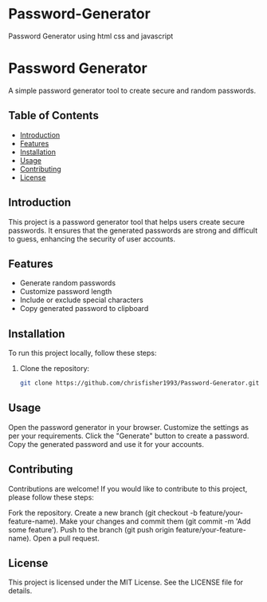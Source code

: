 # Password-Generator
Password Generator using html css and javascript 
# Password Generator

A simple password generator tool to create secure and random passwords.

## Table of Contents
- [Introduction](#introduction)
- [Features](#features)
- [Installation](#installation)
- [Usage](#usage)
- [Contributing](#contributing)
- [License](#license)

## Introduction
This project is a password generator tool that helps users create secure passwords. It ensures that the generated passwords are strong and difficult to guess, enhancing the security of user accounts.

## Features
- Generate random passwords
- Customize password length
- Include or exclude special characters
- Copy generated password to clipboard

## Installation
To run this project locally, follow these steps:

1. Clone the repository:
   ```sh
   git clone https://github.com/chrisfisher1993/Password-Generator.git
## Usage
Open the password generator in your browser.
Customize the settings as per your requirements.
Click the "Generate" button to create a password.
Copy the generated password and use it for your accounts.
## Contributing 
Contributions are welcome! If you would like to contribute to this project, please follow these steps:

Fork the repository.
Create a new branch (git checkout -b feature/your-feature-name).
Make your changes and commit them (git commit -m 'Add some feature').
Push to the branch (git push origin feature/your-feature-name).
Open a pull request.
## License
This project is licensed under the MIT License. See the LICENSE file for details.
